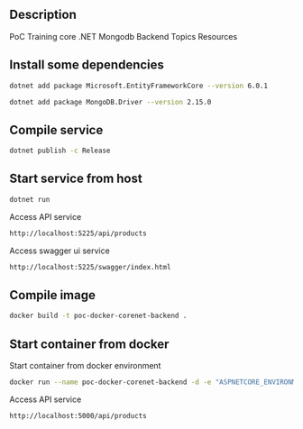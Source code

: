 ## Description
PoC Training core .NET Mongodb Backend Topics Resources

## Install some dependencies

```sh
dotnet add package Microsoft.EntityFrameworkCore --version 6.0.1
```

```sh
dotnet add package MongoDB.Driver --version 2.15.0
```

## Compile service
```sh
dotnet publish -c Release
```

## Start service from host
```sh
dotnet run
```

Access API service
```sh
http://localhost:5225/api/products
```

Access swagger ui service
```sh
http://localhost:5225/swagger/index.html
```

## Compile image
```sh
docker build -t poc-docker-corenet-backend .
```

## Start container from docker
Start container from docker environment
```sh
docker run --name poc-docker-corenet-backend -d -e "ASPNETCORE_ENVIRONMENT=Docker" -p 5000:80 --network training poc-docker-corenet-backend
```

Access API service
```sh
http://localhost:5000/api/products
```